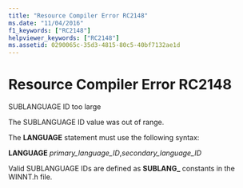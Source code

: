 ```yaml
---
title: "Resource Compiler Error RC2148"
ms.date: "11/04/2016"
f1_keywords: ["RC2148"]
helpviewer_keywords: ["RC2148"]
ms.assetid: 0290065c-35d3-4815-80c5-40bf7132ae1d
---
```

# Resource Compiler Error RC2148

SUBLANGUAGE ID too large

The SUBLANGUAGE ID value was out of range.

The **LANGUAGE** statement must use the following syntax:

**LANGUAGE** *primary_language_ID*,*secondary_language_ID*

Valid SUBLANGUAGE IDs are defined as **SUBLANG_** constants in the WINNT.h file.